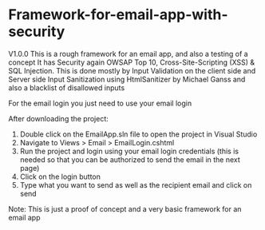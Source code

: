 # Framework-for-email-app-with-security

V1.0.0
This is a rough framework for an email app, and also a testing of a concept
It has Security again OWSAP Top 10, Cross-Site-Scripting (XSS) & SQL Injection.
This is done mostly by Input Validation on the client side and Server side Input Sanitization using HtmlSanitizer by Michael Ganss
and also a blacklist of disallowed inputs

For the email login you just need to use your email login

After downloading the project:
1) Double click on the  EmailApp.sln file to open the project in Visual Studio
2) Navigate to Views > Email > EmailLogin.cshtml
3) Run the project and login using your email login credentials (this is needed so that you can be authorized to send the email in the next page)
4) Click on the login button
5) Type what you want to send as well as the recipient email and click on send

Note: This is just a proof of concept and a very basic framework for an email app
